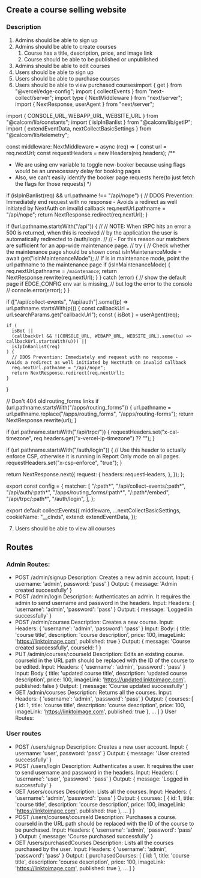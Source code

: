 ## Create a course selling website

### Description
1. Admins should be able to sign up
2. Admins should be able to create courses
   1. Course has a title, description, price, and image link
   2. Course should be able to be published or unpublished
3. Admins should be able to edit courses
4. Users should be able to sign up
5. Users should be able to purchase courses
6. Users should be able to view purchased coursesimport { get } from "@vercel/edge-config";
import { collectEvents } from "next-collect/server";
import type { NextMiddleware } from "next/server";
import { NextResponse, userAgent } from "next/server";

import { CONSOLE_URL, WEBAPP_URL, WEBSITE_URL } from "@calcom/lib/constants";
import { isIpInBanlist } from "@calcom/lib/getIP";
import { extendEventData, nextCollectBasicSettings } from "@calcom/lib/telemetry";

const middleware: NextMiddleware = async (req) => {
  const url = req.nextUrl;
  const requestHeaders = new Headers(req.headers);
  /**
   * We are using env variable to toggle new-booker because using flags would be an unnecessary delay for booking pages
   * Also, we can't easily identify the booker page requests here(to just fetch the flags for those requests)
   */

  if (isIpInBanlist(req) && url.pathname !== "/api/nope") {
    // DDOS Prevention: Immediately end request with no response - Avoids a redirect as well initiated by NextAuth on invalid callback
    req.nextUrl.pathname = "/api/nope";
    return NextResponse.redirect(req.nextUrl);
  }

  if (!url.pathname.startsWith("/api")) {
    //
    // NOTE: When tRPC hits an error a 500 is returned, when this is received
    //       by the application the user is automatically redirected to /auth/login.
    //
    //     - For this reason our matchers are sufficient for an app-wide maintenance page.
    //
    try {
      // Check whether the maintenance page should be shown
      const isInMaintenanceMode = await get<boolean>("isInMaintenanceMode");
      // If is in maintenance mode, point the url pathname to the maintenance page
      if (isInMaintenanceMode) {
        req.nextUrl.pathname = `/maintenance`;
        return NextResponse.rewrite(req.nextUrl);
      }
    } catch (error) {
      // show the default page if EDGE_CONFIG env var is missing,
      // but log the error to the console
      // console.error(error);
    }
  }

  if (["/api/collect-events", "/api/auth"].some((p) => url.pathname.startsWith(p))) {
    const callbackUrl = url.searchParams.get("callbackUrl");
    const { isBot } = userAgent(req);

    if (
      isBot ||
      (callbackUrl && ![CONSOLE_URL, WEBAPP_URL, WEBSITE_URL].some((u) => callbackUrl.startsWith(u))) ||
      isIpInBanlist(req)
    ) {
      // DDOS Prevention: Immediately end request with no response - Avoids a redirect as well initiated by NextAuth on invalid callback
      req.nextUrl.pathname = "/api/nope";
      return NextResponse.redirect(req.nextUrl);
    }
  }

  // Don't 404 old routing_forms links
  if (url.pathname.startsWith("/apps/routing_forms")) {
    url.pathname = url.pathname.replace("/apps/routing_forms", "/apps/routing-forms");
    return NextResponse.rewrite(url);
  }

  if (url.pathname.startsWith("/api/trpc/")) {
    requestHeaders.set("x-cal-timezone", req.headers.get("x-vercel-ip-timezone") ?? "");
  }

  if (url.pathname.startsWith("/auth/login")) {
    // Use this header to actually enforce CSP, otherwise it is running in Report Only mode on all pages.
    requestHeaders.set("x-csp-enforce", "true");
  }

  return NextResponse.next({
    request: {
      headers: requestHeaders,
    },
  });
};

export const config = {
  matcher: [
    "/:path*",
    "/api/collect-events/:path*",
    "/api/auth/:path*",
    "/apps/routing_forms/:path*",
    "/:path*/embed",
    "/api/trpc/:path*",
    "/auth/login",
  ],
};

export default collectEvents({
  middleware,
  ...nextCollectBasicSettings,
  cookieName: "__clnds",
  extend: extendEventData,
});

7. Users should be able to view all courses

## Routes
### Admin Routes:
 - POST /admin/signup
   Description: Creates a new admin account.
   Input: { username: 'admin', password: 'pass' }
   Output: { message: 'Admin created successfully' }
 - POST /admin/login
   Description: Authenticates an admin. It requires the admin to send username and password in the headers.
   Input: Headers: { 'username': 'admin', 'password': 'pass' }
   Output: { message: 'Logged in successfully' }
 - POST /admin/courses
   Description: Creates a new course.
   Input: Headers: { 'username': 'admin', 'password': 'pass' }
   Input: Body: { title: 'course title', description: 'course description', price: 100, imageLink: 'https://linktoimage.com', published: true }
   Output: { message: 'Course created successfully', courseId: 1 }
 - PUT /admin/courses/:courseId
   Description: Edits an existing course. courseId in the URL path should be replaced with the ID of the course to be edited.
   Input: Headers: { 'username': 'admin', 'password': 'pass' }
   Input: Body { title: 'updated course title', description: 'updated course description', price: 100, imageLink: 'https://updatedlinktoimage.com', published: false }
   Output: { message: 'Course updated successfully' }
 - GET /admin/courses
   Description: Returns all the courses.
   Input: Headers: { 'username': 'admin', 'password': 'pass' }
   Output: { courses: [ { id: 1, title: 'course title', description: 'course description', price: 100, imageLink: 'https://linktoimage.com', published: true }, ... ] }
   User Routes:

### User routes
 - POST /users/signup
   Description: Creates a new user account.
   Input: { username: 'user', password: 'pass' }
   Output: { message: 'User created successfully' } 
 - POST /users/login
   Description: Authenticates a user. It requires the user to send username and password in the headers.
   Input: Headers: { 'username': 'user', 'password': 'pass' }
   Output: { message: 'Logged in successfully' }
 - GET /users/courses
   Description: Lists all the courses.
   Input: Headers: { 'username': 'admin', 'password': 'pass' }
   Output: { courses: [ { id: 1, title: 'course title', description: 'course description', price: 100, imageLink: 'https://linktoimage.com', published: true }, ... ] }
 - POST /users/courses/:courseId
   Description: Purchases a course. courseId in the URL path should be replaced with the ID of the course to be purchased.
   Input: Headers: { 'username': 'admin', 'password': 'pass' }
   Output: { message: 'Course purchased successfully' }
 - GET /users/purchasedCourses
   Description: Lists all the courses purchased by the user.
   Input: Headers: { 'username': 'admin', 'password': 'pass' }
   Output: { purchasedCourses: [ { id: 1, title: 'course title', description: 'course description', price: 100, imageLink: 'https://linktoimage.com', published: true }, ... ] }
